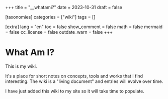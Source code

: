 +++
title = "__whatami?"
date = 2023-10-31
draft = false

[taxonomies]
categories = ["wiki"]
tags = []

[extra]
lang = "en"
toc = false
show_comment = false
math = false
mermaid = false
cc_license = false
outdate_warn = false
+++

# What Am I?

This is my wiki.

It's a place for short notes on concepts, tools and works that I find
interesting.
The wiki is a "living document" and entries will evolve over time.

I have just added this wiki to my site so it will take time to populate.
